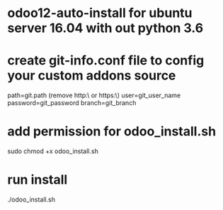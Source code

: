 # odoo12-auto-install for ubuntu server 16.04 with out python 3.6

# create git-info.conf file to config your custom addons source
path=git.path (remove http:\\ or https:\\)
user=git_user_name
password=git_password
branch=git_branch

# add permission for odoo_install.sh
sudo chmod +x odoo_install.sh

# run install
./odoo_install.sh
